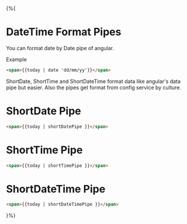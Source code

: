 {%{
# DateTime Format Pipes

You can format date by Date pipe of angular.

Example

```html
<span>{{today | date 'dd/mm/yy'}}</span>
```

ShortDate, ShortTime and ShortDateTime format data like angular's data pipe but easier. Also the pipes get format from config service by culture.

# ShortDate Pipe

```html
<span>{{today | shortDatePipe }}</span>
```


# ShortTime Pipe

```html
<span>{{today | shortTimePipe }}</span>
```


# ShortDateTime Pipe

```html
<span>{{today | shortDateTimePipe }}</span>
```

}%}
